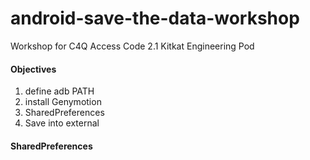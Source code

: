 # android-save-the-data-workshop
Workshop for C4Q Access Code 2.1 Kitkat Engineering Pod

#### Objectives

1. define adb PATH
2. install Genymotion
3. SharedPreferences
4. Save into external

#### SharedPreferences


